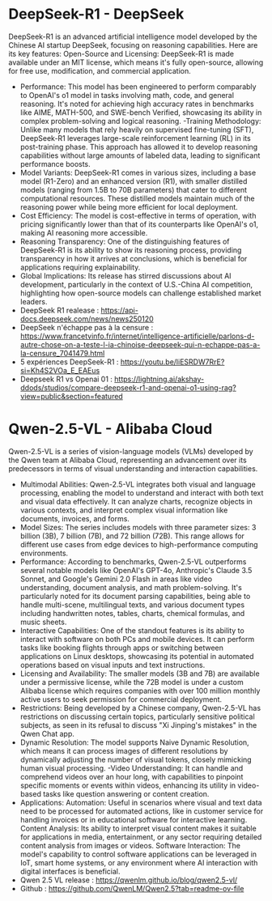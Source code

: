 # DeepSeek-R1 - DeepSeek 
DeepSeek-R1 is an advanced artificial intelligence model developed by the Chinese AI startup DeepSeek, focusing on reasoning capabilities. Here are its key features:
Open-Source and Licensing: DeepSeek-R1 is made available under an MIT license, which means it's fully open-source, allowing for free use, modification, and commercial application. 
  - Performance: This model has been engineered to perform comparably to OpenAI's o1 model in tasks involving math, code, and general reasoning. It's noted for achieving high accuracy rates in benchmarks like AIME, MATH-500, and SWE-bench Verified, showcasing its ability in complex problem-solving and logical reasoning.
  -Training Methodology: Unlike many models that rely heavily on supervised fine-tuning (SFT), DeepSeek-R1 leverages large-scale reinforcement learning (RL) in its post-training phase. This approach has allowed it to develop reasoning capabilities without large amounts of labeled data, leading to significant performance boosts.
  - Model Variants: DeepSeek-R1 comes in various sizes, including a base model (R1-Zero) and an enhanced version (R1), with smaller distilled models (ranging from 1.5B to 70B parameters) that cater to different computational resources. These distilled models maintain much of the reasoning power while being more efficient for local deployment.
  - Cost Efficiency: The model is cost-effective in terms of operation, with pricing significantly lower than that of its counterparts like OpenAI's o1, making AI reasoning more accessible.
  - Reasoning Transparency: One of the distinguishing features of DeepSeek-R1 is its ability to show its reasoning process, providing transparency in how it arrives at conclusions, which is beneficial for applications requiring explainability.
  - Global Implications: Its release has stirred discussions about AI development, particularly in the context of U.S.-China AI competition, highlighting how open-source models can challenge established market leaders.
  - DeepSeek R1 realease : https://api-docs.deepseek.com/news/news250120
  - DeepSeek n'échappe pas à la censure : https://www.francetvinfo.fr/internet/intelligence-artificielle/parlons-d-autre-chose-on-a-teste-l-ia-chinoise-deepseek-qui-n-echappe-pas-a-la-censure_7041479.html
  - 5 expériences DeepSeek-R1 : https://youtu.be/liESRDW7RrE?si=Kh4S2VOa_E_EAEus
  - Deepseek R1 vs Openai 01 : https://lightning.ai/akshay-ddods/studios/compare-deepseek-r1-and-openai-o1-using-rag?view=public&section=featured

# Qwen-2.5-VL - Alibaba Cloud 
Qwen-2.5-VL is a series of vision-language models (VLMs) developed by the Qwen team at Alibaba Cloud, representing an advancement over its predecessors in terms of visual understanding and interaction capabilities. 
  - Multimodal Abilities: Qwen-2.5-VL integrates both visual and language processing, enabling the model to understand and interact with both text and visual data effectively. It can analyze charts, recognize objects in various contexts, and interpret complex visual information like documents, invoices, and forms.
  - Model Sizes: The series includes models with three parameter sizes: 3 billion (3B), 7 billion (7B), and 72 billion (72B). This range allows for different use cases from edge devices to high-performance computing environments.
  - Performance: According to benchmarks, Qwen-2.5-VL outperforms several notable models like OpenAI's GPT-4o, Anthropic's Claude 3.5 Sonnet, and Google's Gemini 2.0 Flash in areas like video understanding, document analysis, and math problem-solving. It's particularly noted for its document parsing capabilities, being able to handle multi-scene, multilingual texts, and various document types including handwritten notes, tables, charts, chemical formulas, and music sheets.
  - Interactive Capabilities: One of the standout features is its ability to interact with software on both PCs and mobile devices. It can perform tasks like booking flights through apps or switching between applications on Linux desktops, showcasing its potential in automated operations based on visual inputs and text instructions.
  - Licensing and Availability: The smaller models (3B and 7B) are available under a permissive license, while the 72B model is under a custom Alibaba license which requires companies with over 100 million monthly active users to seek permission for commercial deployment.
  - Restrictions: Being developed by a Chinese company, Qwen-2.5-VL has restrictions on discussing certain topics, particularly sensitive political subjects, as seen in its refusal to discuss "Xi Jinping's mistakes" in the Qwen Chat app.
  - Dynamic Resolution: The model supports Naive Dynamic Resolution, which means it can process images of different resolutions by dynamically adjusting the number of visual tokens, closely mimicking human visual processing.
  -Video Understanding: It can handle and comprehend videos over an hour long, with capabilities to pinpoint specific moments or events within videos, enhancing its utility in video-based tasks like question answering or content creation.
  - Applications:
Automation: Useful in scenarios where visual and text data need to be processed for automated actions, like in customer service for handling invoices or in educational software for interactive learning.
Content Analysis: Its ability to interpret visual content makes it suitable for applications in media, entertainment, or any sector requiring detailed content analysis from images or videos.
Software Interaction: The model's capability to control software applications can be leveraged in IoT, smart home systems, or any environment where AI interaction with digital interfaces is beneficial.
  - Qwen 2.5 VL release : https://qwenlm.github.io/blog/qwen2.5-vl/
  - Github : https://github.com/QwenLM/Qwen2.5?tab=readme-ov-file


